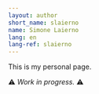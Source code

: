 ```yaml
---
layout: author
short_name: slaierno
name: Simone Laierno
lang: en
lang-ref: slaierno
---
```


This is my personal page.

⚠ _Work in progress._ ⚠

